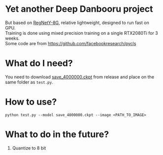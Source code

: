# Yet another Deep Danbooru project
But based on [RegNetY-8G](https://arxiv.org/abs/2003.13678), relative lightweight, designed to run fast on GPU. \
Training is done using mixed precision training on a single RTX2080Ti for 3 weeks. \
Some code are from https://github.com/facebookresearch/pycls
# What do I need?
You need to download [save_4000000.ckpt]() from release and place on the same folder as `test.py`.
# How to use?
`python test.py --model save_4000000.ckpt --image <PATH_TO_IMAGE>`
# What to do in the future?
1. Quantize to 8 bit

